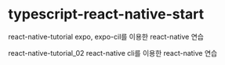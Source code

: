 # typescript-react-native-start

react-native-tutorial
  expo, expo-cil를 이용한 react-native 연습

react-native-tutorial_02
  react-native cli를 이용한 react-native 연습